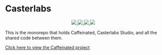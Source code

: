 # Casterlabs

<p align="center">
    <a href="/LICENSE">
        <img src="https://img.shields.io/github/license/Casterlabs/casterlabs-caffeinated" />
    </a>
    <a href="https://casterlabs.co/discord">
        <img src="https://img.shields.io/discord/702178064075063427" />
    </a>
    <a href="#">
        <img src="https://img.shields.io/tokei/lines/github/Casterlabs/Casterlabs" />
    </a>
    <a href="#">
        <img src="https://img.shields.io/badge/Hotel%3F-Trivago-green" />
    </a>
</p>

This is the monorepo that holds Caffeinated, Casterlabs Studio, and all the shared code between them.



[Click here to view the Caffeinated project](/caffeinated)
